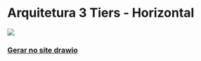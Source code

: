 # Arquitetura 3 Tiers - Horizontal

![](./png-3tier-horizontal.PNG)

### [Gerar no site drawio](https://viewer.diagrams.net/?tags=%7B%7D&lightbox=1&highlight=0000ff&edit=_blank&layers=1&nav=1&title=3tiers-h.drawio#R%3Cmxfile%3E%3Cdiagram%20name%3D%22P%C3%A1gina-1%22%20id%3D%220vsz9W-2ksYmVG26EfAJ%22%3E7V1Zd6LKFv41rnXvgy5GwUenpD0dTIym0%2BmXrBJKgwExDA485LffmkAQVExLOn2PJt1Yu4oa9v72QA2kIrbt9bULFi%2BaY0CrInDGuiJ2KoIgcpKCLpiyoRS%2BIQqUMnVNg9G2hKEZQkbkGDUwDeilCvqOY%2FnmIk3Unfkc6n6KBlzXWaWLTRwr3eoCTGGGMNSBlaU%2Bmob%2FQqmqoGzp36A5fYla5usNmmODqDAbifcCDGeVIIndith2Hcen3%2Bx1G1qYexFf6H1Xe3Ljjrlw7he5weLmN6%2B97%2FBecORJV5pPr7p2ldWyBFbABsw6628iDrz4toW%2B8RWx5SyhO7HIIMaWo78iErkOF0A351NWavVi%2BhCTcAUrhAtEQ4Nf4KS9nmKg1MDKk2qBB10knpYFxtC6czzTN505KqSjEUEXZaDmfBPJ4manwNjxfcdGBYBlTnPvaLIM38GtLxwT53eXqJjHejlx5j6DGy%2FiHsZj4HDKd51XeItpPoYuz2HqxLSsPFrbsRyXcEusk09cQ4QZvibHtKj03JlDPPpAN40eFpI0eX%2B3vcer4U9xhDKyAo6khQYJ1wkSE%2Fg1dGzouxtUhOVWeZFj8NtEFE6ihNUWzjJD80sCyRENMAWaxpVvMYa%2BMJidADnhJMjNoO9vIjmpe9CVkWWKz1mp7MowLSuuhttxnWBuQIN1A7g6a0CQUBIayEiw%2Fjqu%2F%2BJMnTmwulsqqhK4fhMboK2k4dyIKJH6INKVaUWDhWvT%2F5n4%2FkR6I7PUHXRNJAKMc4JRBAt38zOZSJTHyd0b0khT2suFXr%2F6eQhpnhO4OjxkP5i1Q6OdQv9QQZUWxJw7iNwELPkIu0lcxkQXWsA3l2k7nYdW0gZiPNgkChCT4GXAHHfk4%2FgWj%2BN7isCFcWu4zmIUcY7LMVTcucwA36inzYAgZM0Az8l8DsNVriRLIH2S88l3CgbwXmL9xok74CPe4wIy6oTM7ErCinBdVWipR6xIojwvKXAMUA4KTnxgzoki8nvErDuWBRaeOSZDxxQX6oHrIYTfQ4%2FaHi7H1mVcYNqRpV1WjsPiyGePw0pbjOo%2Fo1XtDXzPBeVBXSiMVKWeQWVDkT8TlHIGlL%2BQbcchLMT%2Fmd7CmZtj0zINQCjNcjCbEnNNzIIxdmmkJGudPwwIkXi2XXWIo6ldWOfjx3V8wOKwaiMHUBPyKQSobi1svT9Nf5QBKGboIvAkzZya41bEsvBU%2F5ruQE65gxy1Q84gz%2FuWpnfKxRn8Vc5AGrQmg2vzrrju1k%2FFaY7ufrIzUE90Bq2LM%2FiwM9goU63%2F0DrBGRQH1FdxBo0MnobBuOpCAp5FpS1WWs2xheSBknw5WMqdiYk80NTt6USY2dxnD1sgJPnnbeEhESqDQr5hjQBowYkfN8CwLHFbQN6Q%2FI4kb0kjXEEnO2%2BCYCW0VUXI0YMtPT1TI2aRKUiqyktl2uPa8WmlYqb2WfcWk5b%2Bci7vz0lp71%2BNZ1sTiiEoee5fLkszoh7sUQ3XXALjohWHtSIOSfaFKse1ovwo5WxaEXZXo38m8sH5qxO0QvmKSpGdns9VCvGiFBelIEpRe78ZLn8GwZmUQvqKSpFdQNgfRH3mctbfphn%2FriDqp7MM30Zuv6wgqvHnFSO78pDrLS46cfEWVCe%2Bv6rg%2Fde1W1II9QVUIrvElKsS0kUlLipBVELoA%2FFREGBJAdQXUInsAtch8P8r919s91w8JXLOvP%2Bidt9oOtPG4BDSju%2B%2FoOWOb79gM4%2F%2F%2F9sv%2BOyC2487VFUd2yEsBZ6rkR9Ue1T2y9j95UIv17rvC%2FXLNcy7qxJ5hjrvqaLILrzfW8WyR16w0Xre2Z4KIgMfPzCrOYtYYo5iyUppFj%2B7tNp8HCJC23IC44tpAPr6rON%2BPQPLL1cXysd8kRW6Y7ogChMRfoouzHmv%2BsZNO%2BfShd1NBlUxb%2F2Nq%2Bes6CrlhT%2FZJd1r4MMV8U7kqaCHQTBH3vTzFMNkTT5PWVe%2Bwp7ogyguuls6eW9D1HV5DxIL7Ix%2Bu3%2F36uodOBs8%2Bd0tkXwGnXlbYMqDZnZ1GNkYxwrwlGZTIf%2BLDirQ6Q8%2FEZwupFEotdnI%2Fnl51hsZbx8%2By%2BJnQDdjJONdBl8L1Gn8rjdXwuxdaZ0Lv%2FHBkhi%2F2WdLqZHFr6SWhF8hu4Sbgennb3XjxB01l6PlsgSf6lKOokeP7icw6sGD7u14hg8iCRzRg4gPMgIOnAMbeRhW7cJCuvfiWAY5BJMY3WEmJ8fLpJLgL3uuQt%2FlFvrlamSfd5urNeoKvlZkVKpNchQ1kyNj33%2F2HUuNmpJVOtAAk3E0q1RkxxIL5ZQt5Z6JKkGiwZ2Q0mUxR5f3bWZKTTmMse31YTOeekhPRPBC1hycsN3pabX41XhdNnJxfli%2FjqP%2FGLTFA8%2Fre6CNkgl0H0O77kLgO24%2FAjyHf5U2%2ByLIBgp0KkrLRh8cd2FMIg1Fn4rS%2BV0NEQ5qyNnhTYW7D97%2FFji%2Fvd8HdevHaylw3qRRewzd0az%2F76G7oNMrcNznd6dTcfoK2KaF%2BfANWkuIg6K8QCiGXZF5VirGLUpoiYPTphElnicV6HRsfFYNO5Njs6XE86RmTNldx%2BdM3%2FWfUhWoH0DZ0ZlUoehUalTw602lsi7cYcI2BOIlMRUARc8vUziHLjLDqfPEV3sqkaNV4xMqQV9oX886vyt81qmxMvfpH1%2BpyjtqfKJBV%2BkTHT10zudYd4B%2FCll38Qr2h9BcnCcoj%2BxzHJHL2XkhsZ5zFFGVTw%2FJC6Iqb1WsTmYgDXOZQlf9LXAo3UMBChpDE2VPLDx0xBxuFni%2BOdlUMXwIi6LsKrGttBBilF9loQHOZ%2FOYeGSYWEVotD2aNQYetMw5XZDkMJCqFFg4kz4lcTi%2FGjEK0%2FmagIVoI1tmzqvkqRmTq8KC9jIaA%2Fo2ZVcyVoTLeT4thwHJvvD1mkLq1im%2BUGsi%2FcQF6f24G6aPRqnndqTr%2BXgOzjPR1cYr87aD0Im%2FBCRpzicugIgU%2BAEh05nsMZkc4T2y6QuHkrqD48o52QwmetHU3vdgTObZIKZ4EBfpfh%2FSO7ptXJEToP%2BuENuQTaslFo0iZiBw5fFoP5mgJ029AOoTAXWR4R%2BUoXgmCf4R2Hx%2Bo7djr0YLQWoGbfw%2BHYc8IBP7hqGgQ8%2FDJELBT9NjFH2Yjg%2F1%2BFzaxHFt4MXG8QjASxwiQbQBdcdlh8RwLo5h3Bi8uzxAMG3s6XDtzw2kHLtyMTcXl3GRYSkyvAMkOtRdE7gk1sNx3cKl8eDCNYlRNcHUBXZsNjOxpREFmKS1kmDhWLlMoSxn0mHcRk9dhoEeG6tUzERANM9C8TLlTHURr6sRFs0904CRdONC%2Fgav8zWRaTZtYO2Xo2Xmdi4FO4a5%2FQLbkewHnC3D33bYck0idX0QmJ8EQjz7QR05eaZxLPKdeGYEBOh65GvsrQkI2dZkAj0dmOutU4eoNhtZAlJ2QfENiA2wtifSoQfnL84xT7mfjAV%2BgcD5INC2zLcAS4a8NcAKFqDClkB2f%2BcOkfjcx1cvWEBkpFwSCqIKXMPZCn0ceDqxahQ5F2F%2FFWFrZK6CCs0HhoMVFfgBMD1mAibYszixrgP3LUAeOvI2CfUPPDA3KCBsYBCN3%2Fk9p9QREXuhS7hyCTn%2FjTL8E7MUh5tcJfgxJm%2BsPaUrHbI42DyCmLN0tChvIteFgh7i3UC%2B9ZsHSzIpCwLfsQFe5MQBD4ymdOcTk5R1Kn9yUiM7vhu8VuKRdwZ%2FGZ5%2F3D8UMS9lrLcdXiM7tBPw2EaIj%2B9q%2BLb2vXr7x1s86OPrzdKpq2GCmloNyzkvIOatHkvRdtHzr4XlvbLufA4l3gmT40ySeX%2BrOzlqVHKse7YfI2QCXZOEjl82NLhIsogky2%2FzBLfwnyGcBi72tcMXc%2BITR4q5XekKFbVdaagVtgba9l2L%2Bl1cWCePsf%2F9P%2FIp%2BW%2B%2F%2Bxyv0mz8s3i3XvN3gv%2BuV4k26BTdUyHXy3Ij2WNnQ2COycSWY%2BMYDhoIqexxOb3clX06JktZJUNEiLbqJMSaUr78c1sUSmWDRrtaC1V16ZQJGr48zOzbK9x2TTI5eniCXqAO4TWSu7%2BgnuQK%2FYLFokZYpb%2Bgh9Qa2flxZTh6YJONWsIVhlkfrtC3hgilusJL1YaqwKrEj8fVMSfIVVnmBKCLoiFKRqXADmM1wcWSdhjvPf4u75i1et7u%2BhhXR14Iu2v%2FbNMw2PH5YlvSDu0vk9TGeKIXAvejq9RUqbX8xDhbqSvFAu366ee9TtgrH5lEm84Ses6YeGe4uw8KEsfs09lDD9rQegFzupGJZONnT%2B6Ioqy8GtKm0JkzJUGowsjTfRIRoCIisrLPLpxAxHwdPifzvSJ60fhr9OJjGzAPoV1RVF4thnatsXj6%2FtDSSkV7I4X2utr4TLQX%2FEsZBQ6MnfVco2mTv%2FZUaDvuzlnU%2FA31ydcfi0JNERSBr6sir0iSqtR3EbPzmhNEYR3qpBWVUL2sU6N09EUQxqAOYKPaqI%2BNKmprUgV1ZVxVRa4OgaRIEzBGxeKHNdpO01vQv5CV3VffMlrqILh%2BLhWRkcGNICllDXDuMbzTEbnP2P6As0T4uTS9APnHEHxsTvKItV2tVlkJLpgAFz5%2BKHJQvkPS5I0HVbxYj4aN6rgKfPs5PrKAXAB6Jsdt1oGN8YxzbRTWBDbKxQv8Y%2BBWx4HvO%2FNUGdTXBaCeHRn%2FAhZcPHy68GLBmb68KNUBPxuqnxiv1Pns6ac%2Fb8GF4xZ81%2FgePQVOFLYF9NcpgUokIQNOQHDonSCReZuYawyvHKMXmVsD%2BHiFhCaRIi6nFaG1tvGEx923vvBr0xLA4w9xYDeku2Fv1es0p9qwue6ZLWn8uA70kDPBt3tO7zjLG%2FTQYGxkUdvIS93Wl9qsudLajdCwdfNutl49%2Fbx3eteDRu%2BVm2ptKeyHT%2Fi67nU1fOW1GUt3mkF%2F9kCu2qzHp9KhLrDyQn%2FUTd4XXSN6VD9JDzbN1c2st%2BkP8fWJ18i1m2k3UX%2Bq%2FfhK7tPEvknvfzRb%2Ffg%2BxBvazoOEy5F%2Bh6zfIx3XKSb7RsvqrC%2F0nu01okdt4XSrk60r3d62%2F6R%2F4rb8tq7elTMdUT4gWZG6xdthS6N81kPab12O%2Bdx5oO11Xlmatq91ujQd6uyqMTrjO72KjOccGwdqK2qbtnk7muJyUj8cTEekn68SoXd0jvRhKK20Dikja50BS5O6ZcZPmclavqX3c%2F1Nc32D8Ncn43tdaan0VOxH7XRXqb73w1ck06bZu%2F61GF%2BvGj1TC%2BlP3%2F5l9qa6eL8ZC76FdGGmdRC%2B6T%2Bz963P6XbD%2FTXkRfB4z4EOZ6L6VkgefKIc%2B%2Fdk3oSSeiMi%2FQolbBpSR813T1tlT1ZlDe3pB48yb2eKDFjyfXw5NlU43aYWNKCnHR%2F9uNdFfTEXXl7wu%2FMupdPntT50OC3vtHH%2BeTT6OsC0%2F52u6uNgCK6L%2B9%2FYUxUHSwoqWecbvYc6daRTKAsnBU49XhxtwtGutRk13FpHYwa2yREjP3oIsYG9GSEn0elSwz%2Fqcb02h8usqXMYMAfE7ukMRGY0o3rDW%2BRgkvVqIS6TrlcLu1K63h51Ttigt6VNHzkTWseAp%2FmoHHN4yOHI7N4VNdwPG8QbnxhYej%2FPnNJKG0X1vArUcQ%2FWsRMZabQt6gxYP7T1bbJ8GI8POaTuzvhoGcqDVJ0ccUDbNAoqBtQxEd498LGz6%2BgswGmGrB1W5gmXQePtbmUxm25Saeqk5CggiJ32aCAyRypvg6kuc5QD1r%2FXdJr2U75FTj2FifBBzmAi3EmTfsWyE3BdtI7uhjl35HBboNcl%2BKMBXGcaxnwlZXtyv836T4OxVcQjbUSc%2BeZ2FAUEJADhbhF%2B44ALBTO03ocYj4zXyXuE7fimdHwRz8KncOf%2BCEM8DmhYILdhQZlMrwMWvMRphtUHsR%2F1PdmvONDqhTTweBJ2xkiCpUR%2FpdvRQ7q%2FYVNg%2FRP7MxaQzSJ%2BP3C0Xl2i2CH6S%2FEV0iCK6E4q%2FcBkGstjo0UB3EzbE%2Fxo2wBnxJm9cBvMIPsUGt%2F%2BWQLhwTcE69W4njZ6M4yNh7A%2F0tf9Tk9KXL9A4COn3wGA%2Fy501qFJOQ7tQ6%2FS2P5Rc3rqf%2Fu34cXu%2FwA%3D%3C%2Fdiagram%3E%3C%2Fmxfile%3E)